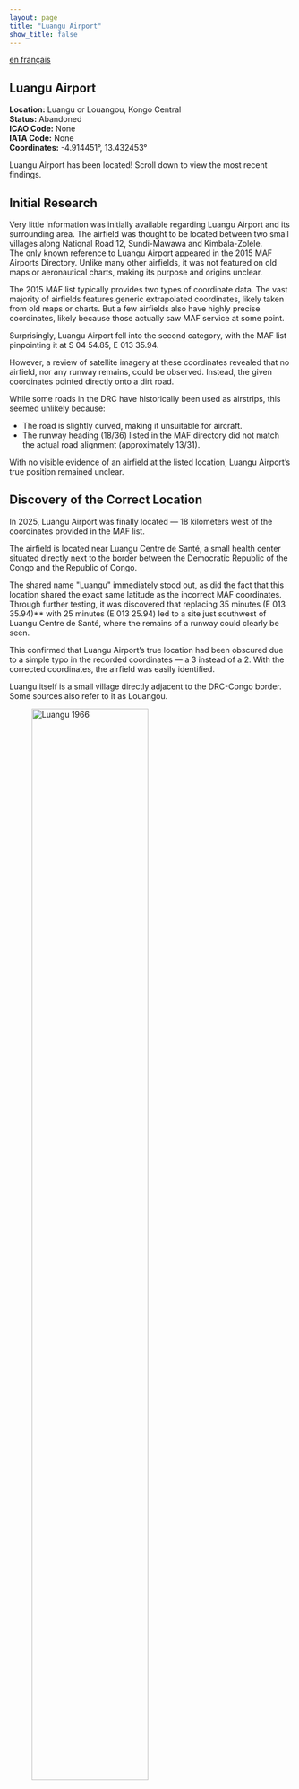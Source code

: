 ```yaml
---
layout: page
title: "Luangu Airport"
show_title: false
---
```


[en français](../../airports_fr/luangu/luangu_fr.md)

## Luangu Airport  

**Location:** Luangu or Louangou, Kongo Central  
**Status:** Abandoned  
**ICAO Code:** None  
**IATA Code:** None  
**Coordinates:** -4.914451°, 13.432453°  

Luangu Airport has been located! Scroll down to view the most recent findings.  

## Initial Research  

Very little information was initially available regarding Luangu Airport and its surrounding area. The airfield was thought to be located between two small villages along National Road 12, Sundi-Mawawa and Kimbala-Zolele.   
The only known reference to Luangu Airport appeared in the 2015 MAF Airports Directory. Unlike many other airfields, it was not featured on old maps or aeronautical charts, making its purpose and origins unclear.  

The 2015 MAF list typically provides two types of coordinate data. The vast majority of airfields features generic extrapolated coordinates, likely taken from old maps or charts. But a few airfields also have highly precise coordinates, likely because those actually saw MAF service at some point.  

Surprisingly, Luangu Airport fell into the second category, with the MAF list pinpointing it at S 04 54.85, E 013 35.94.  

However, a review of satellite imagery at these coordinates revealed that no airfield, nor any runway remains, could be observed. Instead, the given coordinates pointed directly onto a dirt road.  

While some roads in the DRC have historically been used as airstrips, this seemed unlikely because:  
- The road is slightly curved, making it unsuitable for aircraft.  
- The runway heading (18/36) listed in the MAF directory did not match the actual road alignment (approximately 13/31).  

With no visible evidence of an airfield at the listed location, Luangu Airport’s true position remained unclear.  

## Discovery of the Correct Location  

In 2025, Luangu Airport was finally located — 18 kilometers west of the coordinates provided in the MAF list.  

The airfield is located near Luangu Centre de Santé, a small health center situated directly next to the border between the Democratic Republic of the Congo and the Republic of Congo.  

The shared name "Luangu" immediately stood out, as did the fact that this location shared the exact same latitude as the incorrect MAF coordinates. Through further testing, it was discovered that replacing 35 minutes (E 013 35.94)** with 25 minutes (E 013 25.94) led to a site just southwest of Luangu Centre de Santé, where the remains of a runway could clearly be seen.  

This confirmed that Luangu Airport’s true location had been obscured due to a simple typo in the recorded coordinates — a 3 instead of a 2. With the corrected coordinates, the airfield was easily identified.  

Luangu itself is a small village directly adjacent to the DRC-Congo border. Some sources also refer to it as Louangou.  

<div class="image-left">
    <figure>
        <img src="/congo-airfields/airports/luangu/luangu_1966.png" alt="Luangu 1966" width="70%">
        <figcaption>The village, referred to as "Louangou", as seen on the 1967 Joint Operations Graphics.</figcaption>
    </figure>
</div>

## Historical Background  

No specific information could be found regarding the establishment of Luangu Airport.  Notably, even at its correct location, Luangu Airport does not appear on any known maps or aeronautical charts, reinforcing the lack of official documentation regarding its existence. Additionally, unlike the misidentified dirt road at the incorrect location, the actual airfield aligns with the runway heading given in the MAF list (18/36), confirming its authenticity.  

However, its makeshift appearance, combined with evidence of past MAF service, strongly suggests that it was connected to missionary activities — likely linked to the Centre de Santé, which remains active today.  

## Current Status (as of 2025)  

The earliest available high-resolution satellite imagery from 2014 already shows the runway in a barely visible, abandoned state. It appears that there has been no aviation activity at Luangu Airport for many years.  

Despite this, the airfield remains undeveloped, with no buildings or other infrastructure encroaching on its site. With basic vegetation clearing and minimal maintenance, Luangu Airport could potentially be restored for operational use.  

<div class="image-left">
    <figure>
        <img src="/congo-airfields/airports/luangu/luangu_2015.png" alt="Luangu 2015" width="70%">
        <figcaption>The runway as seen on 2015 satellite imagery. While it does appear to be slightly curved, this effect is likely emphasized by distortions in the satellite imagery or terrain variations.</figcaption>
    </figure>
</div>

## See Also  

- [List of Airports](../../list.md)  
- [Homepage](../../index.md)
